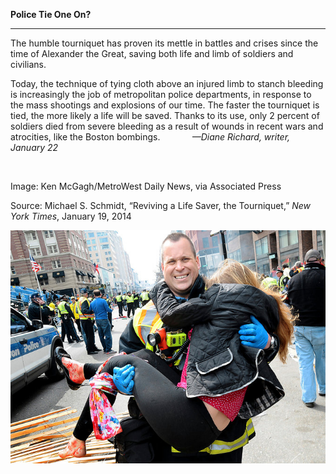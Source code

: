 **Police Tie One On?**

****

The humble tourniquet has proven its mettle in battles and crises since the time of Alexander the Great, saving both life and limb of soldiers and civilians.

Today, the technique of tying cloth above an injured limb to stanch bleeding is increasingly the job of metropolitan police departments, in response to the mass shootings and explosions of our time. The faster the tourniquet is tied, the more likely a life will be saved. Thanks to its use, only 2 percent of soldiers died from severe bleeding as a result of wounds in recent wars and atrocities, like the Boston bombings.             *—Diane Richard, writer, January 22*

 

Image: Ken McGagh/MetroWest Daily News, via Associated Press

Source: Michael S. Schmidt, “Reviving a Life Saver, the Tourniquet,” *New York Times*, January 19, 2014 

![](../images/14.01.22_Richard_TournaquetEDIT-1.jpeg)
